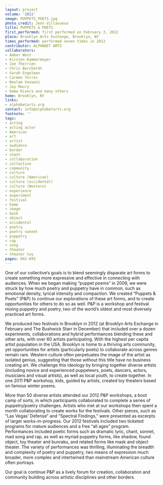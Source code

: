 ```yaml
---
layout: project
volume: '2012'
image: PUPPETS_POETS.jpg
photo_credit: Jenn Villanueva
title: PUPPETS & POETS
first_performed: first performed on February 3, 2012
place: Brooklyn Arts Exchange, Brooklyn, NY
times_performed: performed seven times in 2012
contributor: ALPHABET ARTS
collaborators:
- Amber West
- Kirsten Kammermeyer
- Joe Therrien
- Chris Borchardt
- Sarah Engelman
- Carmen Torres
- Neelam Vaswani
- Jay Maury
- Emma Rivera and many others
home: Brooklyn, NY
links:
- alphabetarts.org
contact: info@alphabetarts.org
footnote: ''
tags:
- acting
- acting actor
- American
- art
- artist
- audience
- border
- chant
- collaboration
- collective
- community
- culture
- culture (American)
- culture (occidental)
- culture (Western)
- experience
- experiment
- festival
- home
- image
- mask
- object
- occidental
- poetry
- poetry sonnet
- puppetry
- rap
- song
- theater
- theater toy
pages: 042-043
---
```


One of our collective’s goals is to blend seemingly disparate art forms to create something more expressive and effective in connecting with audiences. When we began making “puppet poems” in 2009, we were struck by how much poetry and puppetry have in common, such as emotional density, lyrical intensity and compaction. We created “Puppets & Poets” (P&P) to continue our explorations of these art forms, and to create opportunities for others to do so as well. P&P is a workshop and festival mixing puppetry and poetry, two of the world’s oldest and most diversely practiced art forms.

We produced two festivals in Brooklyn in 2012 (at Brooklyn Arts Exchange in February and The Bushwick Starr in December) that included over a dozen experiments, collaborations and hybrid performances blending these and other arts, with over 60 artists participating. With the highest per capita artist population in the USA, Brooklyn is home to a thriving arts community, yet opportunities for artists (particularly poets) to collaborate across genres remain rare. Western culture often perpetuates the image of the artist as isolated genius, suggesting that those without this title have no business creating art. We challenge this ideology by bringing together diverse artists (including novice and experienced puppeteers, poets, dancers, actors, musicians and visual artists), as well as local youth, to create together. In one 2011 P&P workshop, kids, guided by artists, created toy theaters based on famous winter poems.

More than 50 diverse artists attended our 2012 P&P workshops, a boot camp of sorts, in which participants collaborated to complete a series of puppetry/poetry challenges. Artists who met at our workshops then spent a month collaborating to create works for the festivals. Other pieces, such as “Las Vegas’ Defense” and “Spectral Findings,” were presented as excerpts of larger works-in-progress. Our 2012 festivals included two ticketed programs for mature audiences and a free “all ages” program. Performances included poetic forms such as dramatic lyric, chant, sonnet, mad song and rap, as well as myriad puppetry forms, like shadow, found object, toy theater and bunraku, and related forms like mask and object theater. The variety of performances was thrilling, illuminating the breadth and complexity of poetry and puppetry, two means of expression much broader, more complex and intertwined than mainstream American culture often portrays.

Our goal is continue P&P as a lively forum for creation, collaboration and community building across artistic disciplines and other borders.
